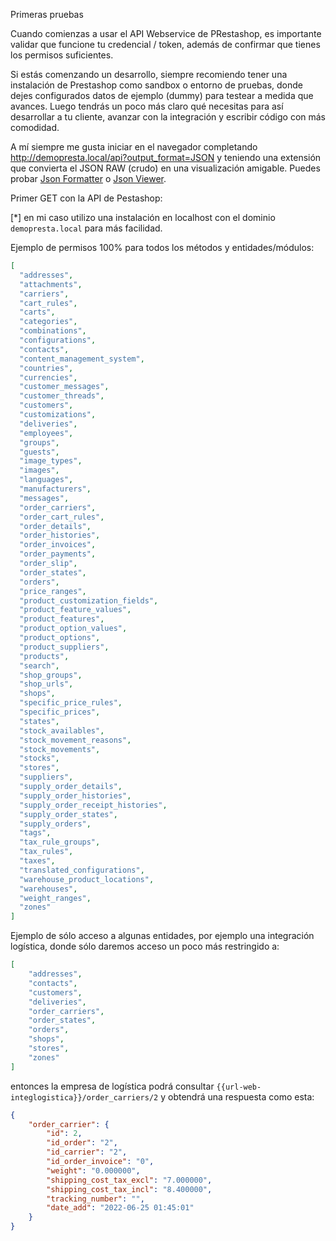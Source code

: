 Primeras pruebas

Cuando comienzas a usar el API Webservice de PRestashop, es importante validar que funcione tu credencial / token, además de confirmar que tienes los permisos suficientes.

Si estás comenzando un desarrollo, siempre recomiendo tener una instalación de Prestashop como sandbox o entorno de pruebas, donde dejes configurados datos de ejemplo (dummy) para testear a medida que avances. Luego tendrás un poco más claro qué necesitas para así desarrollar a tu cliente, avanzar con la integración y escribir código con más comodidad.

A mí siempre me gusta iniciar en el navegador completando http://demopresta.local/api?output_format=JSON y teniendo una extensión que convierta el JSON RAW (crudo) en una visualización amigable. Puedes probar [Json Formatter](https://chrome.google.com/webstore/detail/json-formatter/bcjindcccaagfpapjjmafapmmgkkhgoa) o [Json Viewer](https://chrome.google.com/webstore/detail/json-viewer/gbmdgpbipfallnflgajpaliibnhdgobh).

Primer GET con la API de Pestashop:

[*] en mi caso utilizo una instalación en localhost con el dominio `demopresta.local` para más facilidad.

Ejemplo de permisos 100% para todos los métodos y entidades/módulos:

```json
[
  "addresses",
  "attachments",
  "carriers",
  "cart_rules",
  "carts",
  "categories",
  "combinations",
  "configurations",
  "contacts",
  "content_management_system",
  "countries",
  "currencies",
  "customer_messages",
  "customer_threads",
  "customers",
  "customizations",
  "deliveries",
  "employees",
  "groups",
  "guests",
  "image_types",
  "images",
  "languages",
  "manufacturers",
  "messages",
  "order_carriers",
  "order_cart_rules",
  "order_details",
  "order_histories",
  "order_invoices",
  "order_payments",
  "order_slip",
  "order_states",
  "orders",
  "price_ranges",
  "product_customization_fields",
  "product_feature_values",
  "product_features",
  "product_option_values",
  "product_options",
  "product_suppliers",
  "products",
  "search",
  "shop_groups",
  "shop_urls",
  "shops",
  "specific_price_rules",
  "specific_prices",
  "states",
  "stock_availables",
  "stock_movement_reasons",
  "stock_movements",
  "stocks",
  "stores",
  "suppliers",
  "supply_order_details",
  "supply_order_histories",
  "supply_order_receipt_histories",
  "supply_order_states",
  "supply_orders",
  "tags",
  "tax_rule_groups",
  "tax_rules",
  "taxes",
  "translated_configurations",
  "warehouse_product_locations",
  "warehouses",
  "weight_ranges",
  "zones"
]
```

Ejemplo de sólo acceso a algunas entidades, por ejemplo una integración logística, donde sólo daremos acceso un poco más restringido a:

```json
[
    "addresses",
    "contacts",
    "customers",
    "deliveries",
    "order_carriers",
    "order_states",
    "orders",
    "shops",
    "stores",
    "zones"
]
```

entonces la empresa de logística podrá consultar `{{url-web-integlogistica}}/order_carriers/2` y obtendrá una respuesta como esta:

```json
{
    "order_carrier": {
        "id": 2,
        "id_order": "2",
        "id_carrier": "2",
        "id_order_invoice": "0",
        "weight": "0.000000",
        "shipping_cost_tax_excl": "7.000000",
        "shipping_cost_tax_incl": "8.400000",
        "tracking_number": "",
        "date_add": "2022-06-25 01:45:01"
    }
}
```